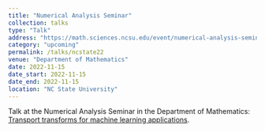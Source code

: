```yaml
---
title: "Numerical Analysis Seminar"
collection: talks
type: "Talk"
address: "https://math.sciences.ncsu.edu/event/numerical-analysis-seminar-shiying-li-unc-chapel-hill-transport-transforms-for-machine-learning-applications/"
category: "upcoming"
permalink: /talks/ncstate22
venue: "Department of Mathematics"
date: 2022-11-15
date_start: 2022-11-15
date_end: 2022-11-15
location: "NC State University"
---
```

Talk at the Numerical Analysis Seminar in the Department of Mathematics: [Transport transforms for machine learning applications](https://math.sciences.ncsu.edu/event/numerical-analysis-seminar-shiying-li-unc-chapel-hill-transport-transforms-for-machine-learning-applications/).
